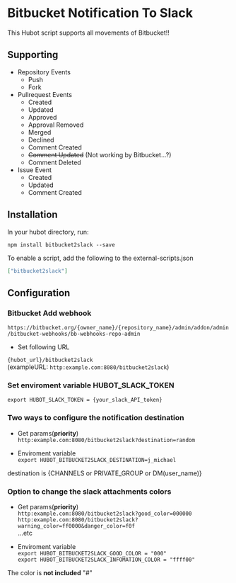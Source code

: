 # Bitbucket Notification To Slack

This Hubot script supports all movements of Bitbucket!!

## Supporting
- Repository Events
    + Push
    + Fork
- Pullrequest Events
    + Created
    + Updated
    + Approved
    + Approval Removed
    + Merged
    + Declined
    + Comment Created
    + ~~Comment Updated~~ (Not working by Bitbucket...?)
    + Comment Deleted
- Issue Event
    + Created
    + Updated
    + Comment Created

## Installation

In your hubot directory, run:

`npm install bitbucket2slack --save`

To enable a script, add the following to the external-scripts.json

```json
["bitbucket2slack"]
```

## Configuration

### Bitbucket Add webhook

`https://bitbucket.org/{owner_name}/{repository_name}/admin/addon/admin/bitbucket-webhooks/bb-webhooks-repo-admin`

- Set following URL

`{hubot_url}/bitbucket2slack`  
(exampleURL: `http:example.com:8080/bitbucket2slack`)

### Set enviroment variable HUBOT_SLACK_TOKEN

`export HUBOT_SLACK_TOKEN = {your_slack_API_token}`

### Two ways to configure the notification destination

- Get params(**priority**)  
`http:example.com:8080/bitbucket2slack?destination=random`

- Enviroment variable  
`export HUBOT_BITBUCKET2SLACK_DESTINATION=j_michael`

destination is {CHANNELS or PRIVATE_GROUP or DM(user_name)}

### Option to change the slack attachments colors

- Get params(**priority**)  
`http:example.com:8080/bitbucket2slack?good_color=000000`  
`http:example.com:8080/bitbucket2slack?warning_color=ff0000&danger_color=f0f`  
...etc

- Enviroment variable  
`export HUBOT_BITBUCKET2SLACK_GOOD_COLOR = "000"`  
`export HUBOT_BITBUCKET2SLACK_INFOMATION_COLOR = "ffff00"`

The color is **not included** "#"
